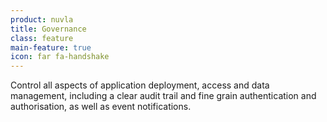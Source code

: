 ```yaml
---
product: nuvla
title: Governance
class: feature
main-feature: true
icon: far fa-handshake
---
```


Control all aspects of application deployment, access and data management, including a clear audit trail and fine grain authentication and authorisation, as well as event notifications.
